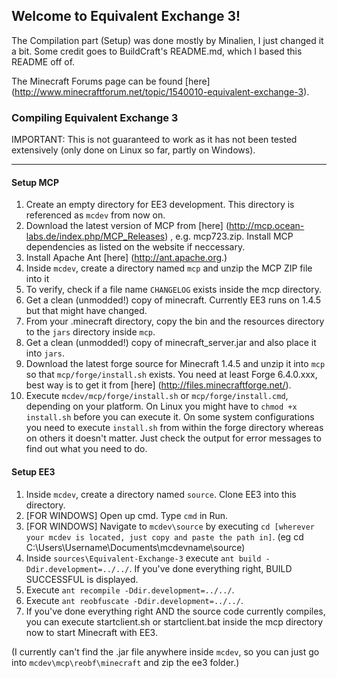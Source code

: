 ## Welcome to Equivalent Exchange 3!
The Compilation part (Setup) was done mostly by Minalien, I just changed it a bit.  Some credit goes to BuildCraft's README.md, which I based this README off of.

The Minecraft Forums page can be found [here] (http://www.minecraftforum.net/topic/1540010-equivalent-exchange-3).

### Compiling Equivalent Exchange 3
IMPORTANT: This is not guaranteed to work as it has not been tested extensively (only done on Linux so far, partly on Windows).
____________________________________________________________________________________________________________________________________________________________________________________________________________________________________________________________________________________________________________________________________________________________________________________________
#### Setup MCP
1. Create an empty directory for EE3 development. This directory is referenced as `mcdev` from now on.
2. Download the latest version of MCP from [here] (http://mcp.ocean-labs.de/index.php/MCP_Releases) , e.g. mcp723.zip. Install MCP dependencies as listed on the website if neccessary.
3. Install Apache Ant [here] (http://ant.apache.org.)
3. Inside `mcdev`, create a directory named `mcp` and unzip the MCP ZIP file into it
4. To verify, check if a file name `CHANGELOG` exists inside the mcp directory.
5. Get a clean (unmodded!) copy of minecraft. Currently EE3 runs on 1.4.5 but that might have changed.
6. From your .minecraft directory, copy the bin and the resources directory to the `jars` directory inside `mcp`.
7. Get a clean (unmodded!) copy of minecraft_server.jar and also place it into `jars`.
8. Download the latest forge source for Minecraft 1.4.5 and unzip it into `mcp` so that `mcp/forge/install.sh` exists. You need at least Forge 6.4.0.xxx, best way is to get it from [here] (http://files.minecraftforge.net/).
9. Execute `mcdev/mcp/forge/install.sh` or `mcp/forge/install.cmd`, depending on your platform. On Linux you might have to `chmod +x` `install.sh` before you can execute it. On some system configurations you need to execute `install.sh` from within the forge directory whereas on others it doesn't matter. Just check the output for error messages to find out what you need to do.

#### Setup EE3
1. Inside `mcdev`, create a directory named `source`. Clone EE3 into this directory.
2. [FOR WINDOWS] Open up cmd.  Type `cmd` in Run.
3. [FOR WINDOWS] Navigate to `mcdev\source` by executing `cd [wherever your mcdev is located, just copy and paste the path in]`.  (eg cd C:\Users\Username\Documents\mcdevname\source)
2. Inside `sources\Equivalent-Exchange-3` execute `ant build -Ddir.development=../../`. If you've done everything right, BUILD SUCCESSFUL is displayed.
3. Execute `ant recompile -Ddir.development=../../`.
4. Execute `ant reobfuscate -Ddir.development=../../`.
5. If you've done everything right AND the source code currently compiles, you can execute startclient.sh or startclient.bat inside the mcp directory now to start Minecraft with EE3.

(I currently can't find the .jar file anywhere inside `mcdev`, so you can just go into `mcdev\mcp\reobf\minecraft` and zip the ee3 folder.)

